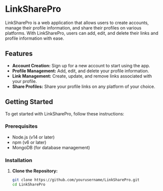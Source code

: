 # LinkSharePro

LinkSharePro is a web application that allows users to create accounts, manage their profile information, and share their profiles on various platforms. With LinkSharePro, users can add, edit, and delete their links and profile information with ease.

## Features

- **Account Creation:** Sign up for a new account to start using the app.
- **Profile Management:** Add, edit, and delete your profile information.
- **Link Management:** Create, update, and remove links associated with your profile.
- **Share Profiles:** Share your profile links on any platform of your choice.

## Getting Started

To get started with LinkSharePro, follow these instructions:

### Prerequisites

- Node.js (v14 or later)
- npm (v6 or later)
- MongoDB (for database management)

### Installation

1. **Clone the Repository:**

   ```bash
   git clone https://github.com/yourusername/LinkSharePro.git
   cd LinkSharePro
